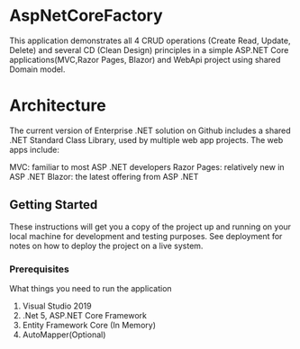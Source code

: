# AspNetCoreFactory
This application demonstrates all 4 CRUD operations (Create Read, Update, Delete) and several CD (Clean Design) principles in a simple ASP.NET Core applications(MVC,Razor Pages, Blazor) and WebApi project using shared Domain model.

# Architecture

The current version of Enterprise .NET solution on Github includes a shared .NET Standard Class Library, used by multiple web app projects. The web apps include:

MVC: familiar to most ASP .NET developers
Razor Pages: relatively new in ASP .NET
Blazor: the latest offering from ASP .NET

## Getting Started

These instructions will get you a copy of the project up and running on your local machine for development and testing purposes. See deployment for notes on how to deploy the project on a live system.

### Prerequisites

What things you need to run the application
  1. Visual Studio 2019
  2. .Net 5, ASP.NET Core Framework
  3. Entity Framework Core (In Memory)
  4. AutoMapper(Optional)
  

```

